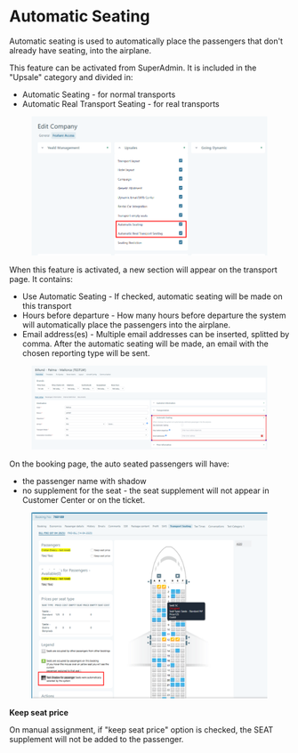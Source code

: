 # Automatic Seating

Automatic seating is used to automatically place the passengers that don't already have seating, into the airplane.

This feature can be activated from SuperAdmin. It is included in the "Upsale" category and divided in:

* Automatic Seating - for normal transports
* Automatic Real Transport Seating - for real transports

<figure><img src="../../.gitbook/assets/image (8) (1) (1) (1) (1) (1) (1) (1) (1) (1) (1) (1) (1).png" alt=""><figcaption></figcaption></figure>

When this feature is activated, a new section will appear on the transport page. It contains:

* Use Automatic Seating - If checked, automatic seating will be made on this transport
* Hours before departure - How many hours before departure the system will automatically place the passengers into the airplane.
* Email address(es) - Multiple email addresses can be inserted, splitted by comma. After the automatic seating will be made, an email with the chosen reporting type will be sent.

<figure><img src="../../.gitbook/assets/image (1) (1) (1) (1) (1) (1) (1) (1) (1) (1) (1) (1) (1) (1) (1) (1) (1) (1) (1) (1) (1) (1) (1) (1) (1) (1) (1) (1) (1) (1) (1) (1) (1) (1) (1) (1) (1) (1) (1) (1) (1) (1) (1) (1) (1) (1).png" alt=""><figcaption></figcaption></figure>

On the booking page, the auto seated passengers will have:

* the passenger name with shadow
* no supplement for the seat - the seat supplement will not appear in Customer Center or on the ticket.

<figure><img src="../../.gitbook/assets/image (2) (1) (1) (1) (1) (1) (1) (1) (1) (1) (1) (1) (1) (1) (1) (1) (1) (1) (1) (1) (1) (1) (1) (1) (1) (1) (1) (1) (1) (1) (1) (1) (1) (1) (1).png" alt=""><figcaption></figcaption></figure>

**Keep seat price**

On manual assignment, if "keep seat price" option is checked, the SEAT supplement will not be added to the passenger.
